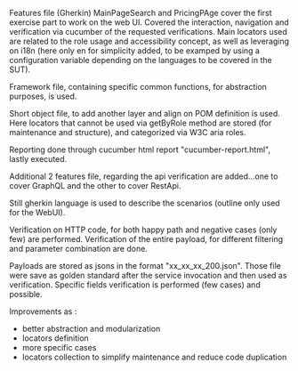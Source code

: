 Features file (Gherkin) MainPageSearch and PricingPAge cover the first exercise part to work on
the web UI. 
Covered the interaction, navigation and verification via cucumber of the requested
verifications. 
Main locators used are related to the role usage and accessibility concept, as well
as leveraging on i18n (here only en for simplicity added, to be examped by using a configuration
variable depending on the languages to be covered in the SUT).

Framework file, containing specific common functions, for abstraction purposes, is used.

Short object file, to add another layer and align on POM definition is used. Here locators
that cannot be used via getByRole method are stored (for maintenance and structure), and categorized
via W3C aria roles.

Reporting done through cucumber html report "cucumber-report.html", lastly executed.

Additional 2 features file, regarding the api verification are added...one to cover GraphQL and the 
other to cover RestApi.

Still gherkin language is used to describe the scenarios (outline only used for the WebUI).

Verification on HTTP code, for both happy path and negative cases (only few) are performed.
Verification of the entire payload, for different filtering and parameter combination are done.

Payloads are stored as jsons in the format "xx_xx_xx_200.json". Those file were save as golden standard
after the service invocation and then used as verification.
Specific fields verification is performed (few cases) and possible.

Improvements as :
- better abstraction and modularization
- locators definition
- more specific cases
- locators collection to simplify maintenance and reduce code duplication